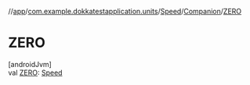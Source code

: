 //[app](../../../../index.md)/[com.example.dokkatestapplication.units](../../index.md)/[Speed](../index.md)/[Companion](index.md)/[ZERO](-z-e-r-o.md)

# ZERO

[androidJvm]\
val [ZERO](-z-e-r-o.md): [Speed](../index.md)
